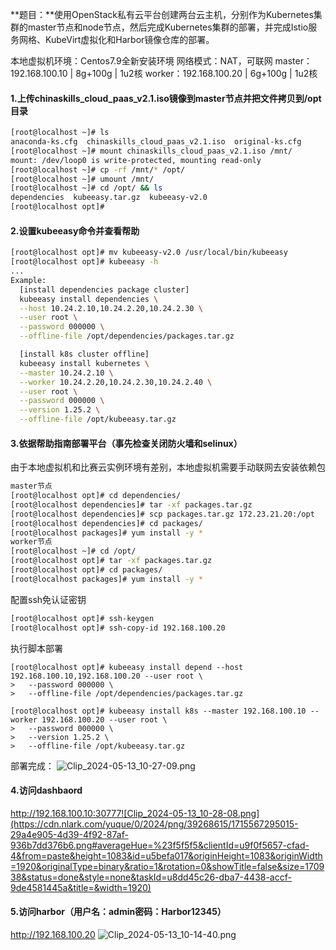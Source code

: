 **题目：**使用OpenStack私有云平台创建两台云主机，分别作为Kubernetes集群的master节点和node节点，然后完成Kubernetes集群的部署，并完成Istio服务网格、KubeVirt虚拟化和Harbor镜像仓库的部署。

本地虚拟机环境：Centos7.9全新安装环境
网络模式：NAT，可联网
master：192.168.100.10 | 8g+100g | 1u2核
worker：192.168.100.20 | 6g+100g | 1u2核
#### 1.上传chinaskills_cloud_paas_v2.1.iso镜像到master节点并把文件拷贝到/opt目录
```bash
[root@localhost ~]# ls
anaconda-ks.cfg  chinaskills_cloud_paas_v2.1.iso  original-ks.cfg
[root@localhost ~]# mount chinaskills_cloud_paas_v2.1.iso /mnt/
mount: /dev/loop0 is write-protected, mounting read-only
[root@localhost ~]# cp -rf /mnt/* /opt/
[root@localhost ~]# umount /mnt/
[root@localhost ~]# cd /opt/ && ls
dependencies  kubeeasy.tar.gz  kubeeasy-v2.0
[root@localhost opt]#
```
#### 2.设置kubeeasy命令并查看帮助
```bash
[root@localhost opt]# mv kubeeasy-v2.0 /usr/local/bin/kubeeasy
[root@localhost opt]# kubeeasy -h
...
Example:
  [install dependencies package cluster]
  kubeeasy install dependencies \
  --host 10.24.2.10,10.24.2.20,10.24.2.30 \
  --user root \
  --password 000000 \
  --offline-file /opt/dependencies/packages.tar.gz

  [install k8s cluster offline]
  kubeeasy install kubernetes \
  --master 10.24.2.10 \
  --worker 10.24.2.20,10.24.2.30,10.24.2.40 \
  --user root \
  --password 000000 \
  --version 1.25.2 \
  --offline-file /opt/kubeeasy.tar.gz
```
#### 3.依据帮助指南部署平台（事先检查关闭防火墙和selinux）
由于本地虚拟机和比赛云实例环境有差别，本地虚拟机需要手动联网去安装依赖包
```bash
master节点
[root@localhost opt]# cd dependencies/
[root@localhost dependencies]# tar -xf packages.tar.gz
[root@localhost dependencies]# scp packages.tar.gz 172.23.21.20:/opt
[root@localhost dependencies]# cd packages/
[root@localhost packages]# yum install -y *
worker节点
[root@localhost ~]# cd /opt/
[root@localhost opt]# tar -xf packages.tar.gz
[root@localhost opt]# cd packages/
[root@localhost packages]# yum install -y *
```
配置ssh免认证密钥
```bash
[root@localhost opt]# ssh-keygen
[root@localhost opt]# ssh-copy-id 192.168.100.20
```
执行脚本部署
```
[root@localhost opt]# kubeeasy install depend --host 192.168.100.10,192.168.100.20 --user root \
>   --password 000000 \
>   --offline-file /opt/dependencies/packages.tar.gz
```
```
[root@localhost opt]# kubeeasy install k8s --master 192.168.100.10 --worker 192.168.100.20 --user root \
>   --password 000000 \
>   --version 1.25.2 \
>   --offline-file /opt/kubeeasy.tar.gz
```
部署完成：
![Clip_2024-05-13_10-27-09.png](https://cdn.nlark.com/yuque/0/2024/png/39268615/1715567236044-6806cd3a-53df-4b3d-9527-902bb8d1af1c.png#averageHue=%23292522&clientId=u9f0f5657-cfad-4&from=paste&height=668&id=ub593f656&originHeight=668&originWidth=834&originalType=binary&ratio=1&rotation=0&showTitle=false&size=491291&status=done&style=none&taskId=uc6b2ef03-3937-4729-8b2f-31c3fb88111&title=&width=834)
#### 4.访问dashbaord
http://192.168.100.10:30777![Clip_2024-05-13_10-28-08.png](https://cdn.nlark.com/yuque/0/2024/png/39268615/1715567295015-29a4e905-4d39-4f92-87af-936b7dd376b6.png#averageHue=%23f5f5f5&clientId=u9f0f5657-cfad-4&from=paste&height=1083&id=u5befa017&originHeight=1083&originWidth=1920&originalType=binary&ratio=1&rotation=0&showTitle=false&size=170938&status=done&style=none&taskId=u8dd45c26-dba7-4438-accf-9de4581445a&title=&width=1920)
#### 5.访问harbor（用户名：admin密码：Harbor12345）
http://192.168.100.20
![Clip_2024-05-13_10-14-40.png](https://cdn.nlark.com/yuque/0/2024/png/39268615/1715566485275-70bee327-423e-49b6-9b7d-768e04e3f161.png#averageHue=%23192e39&clientId=u9f0f5657-cfad-4&from=paste&height=1083&id=ub54a6a90&originHeight=1083&originWidth=1920&originalType=binary&ratio=1&rotation=0&showTitle=false&size=136384&status=done&style=none&taskId=uf8dbe130-fccc-46e8-a0a2-286f68ed6ca&title=&width=1920)

